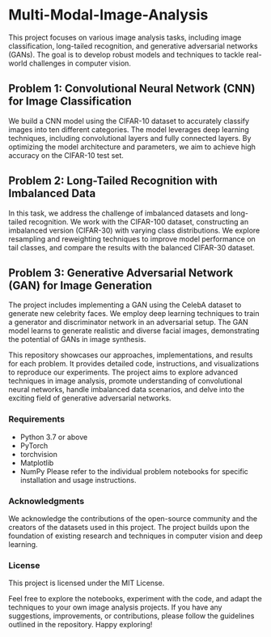 # Multi-Modal-Image-Analysis

This project focuses on various image analysis tasks, including image classification, long-tailed recognition, and generative adversarial networks (GANs). The goal is to develop robust models and techniques to tackle real-world challenges in computer vision.

## Problem 1: Convolutional Neural Network (CNN) for Image Classification
We build a CNN model using the CIFAR-10 dataset to accurately classify images into ten different categories. The model leverages deep learning techniques, including convolutional layers and fully connected layers. By optimizing the model architecture and parameters, we aim to achieve high accuracy on the CIFAR-10 test set.

## Problem 2: Long-Tailed Recognition with Imbalanced Data
In this task, we address the challenge of imbalanced datasets and long-tailed recognition. We work with the CIFAR-100 dataset, constructing an imbalanced version (CIFAR-30) with varying class distributions. We explore resampling and reweighting techniques to improve model performance on tail classes, and compare the results with the balanced CIFAR-30 dataset.

## Problem 3: Generative Adversarial Network (GAN) for Image Generation
The project includes implementing a GAN using the CelebA dataset to generate new celebrity faces. We employ deep learning techniques to train a generator and discriminator network in an adversarial setup. The GAN model learns to generate realistic and diverse facial images, demonstrating the potential of GANs in image synthesis.

This repository showcases our approaches, implementations, and results for each problem. It provides detailed code, instructions, and visualizations to reproduce our experiments. The project aims to explore advanced techniques in image analysis, promote understanding of convolutional neural networks, handle imbalanced data scenarios, and delve into the exciting field of generative adversarial networks.

### Requirements
- Python 3.7 or above
- PyTorch
- torchvision
- Matplotlib
- NumPy
Please refer to the individual problem notebooks for specific installation and usage instructions.

### Acknowledgments
We acknowledge the contributions of the open-source community and the creators of the datasets used in this project. The project builds upon the foundation of existing research and techniques in computer vision and deep learning.

### License
This project is licensed under the MIT License.

Feel free to explore the notebooks, experiment with the code, and adapt the techniques to your own image analysis projects. If you have any suggestions, improvements, or contributions, please follow the guidelines outlined in the repository. Happy exploring!
